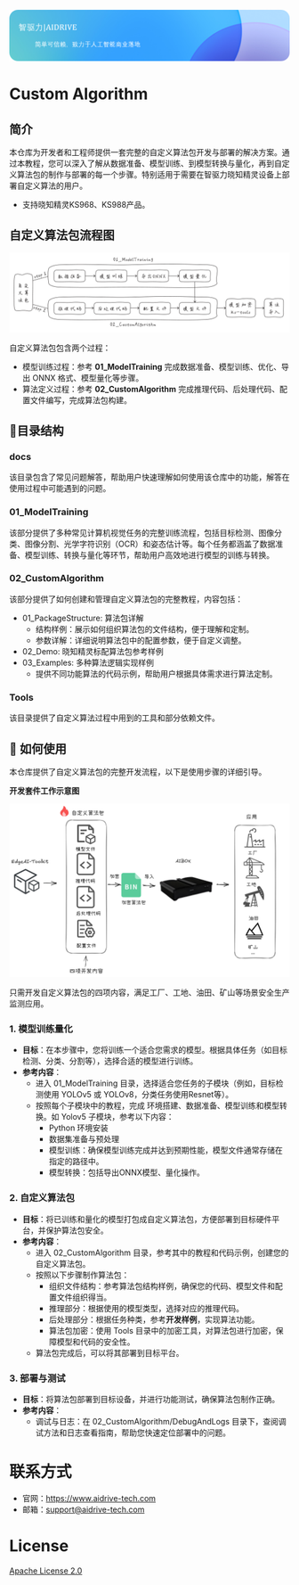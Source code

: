 ![](docs/assets/banner.png)

# Custom Algorithm

## 简介

本仓库为开发者和工程师提供一套完整的自定义算法包开发与部署的解决方案。通过本教程，您可以深入了解从数据准备、模型训练、到模型转换与量化，再到自定义算法包的制作与部署的每一个步骤。特别适用于需要在智驱力晓知精灵设备上部署自定义算法的用户。  
- 支持晓知精灵KS968、KS988产品。    

## 自定义算法包流程图
![](docs/assets/custom_algorithm_flowchart.png)

自定义算法包包含两个过程：

- 模型训练过程：参考 **01_ModelTraining** 完成数据准备、模型训练、优化、导出 ONNX 格式、模型量化等步骤。
- 算法定义过程：参考 **02_CustomAlgorithm** 完成推理代码、后处理代码、配置文件编写，完成算法包构建。

## 📂目录结构

### docs
该目录包含了常见问题解答，帮助用户快速理解如何使用该仓库中的功能，解答在使用过程中可能遇到的问题。

### 01_ModelTraining  

该部分提供了多种常见计算机视觉任务的完整训练流程，包括目标检测、图像分类、图像分割、光学字符识别（OCR）和姿态估计等。每个任务都涵盖了数据准备、模型训练、转换与量化等环节，帮助用户高效地进行模型的训练与转换。

### 02_CustomAlgorithm

该部分提供了如何创建和管理自定义算法包的完整教程，内容包括：  
- 01_PackageStructure: 算法包详解
    - 结构样例：展示如何组织算法包的文件结构，便于理解和定制。
    - 参数详解：详细说明算法包中的配置参数，便于自定义调整。
- 02_Demo: 晓知精灵标配算法包参考样例
- 03_Examples: 多种算法逻辑实现样例
    - 提供不同功能算法的代码示例，帮助用户根据具体需求进行算法定制。

### Tools
该目录提供了自定义算法过程中用到的工具和部分依赖文件。

## 🚀 如何使用

本仓库提供了自定义算法包的完整开发流程，以下是使用步骤的详细引导。  

**开发套件工作示意图**

![](docs/assets/homepage2.png)

只需开发自定义算法包的四项内容，满足工厂、工地、油田、矿山等场景安全生产监测应用。

### 1. 模型训练量化
- **目标**：在本步骤中，您将训练一个适合您需求的模型。根据具体任务（如目标检测、分类、分割等），选择合适的模型进行训练。  
- **参考内容**：
    - 进入 01_ModelTraining 目录，选择适合您任务的子模块（例如，目标检测使用 YOLOv5 或 YOLOv8，分类任务使用Resnet等）。
    - 按照每个子模块中的教程，完成 环境搭建、数据准备、模型训练和模型转换。如 Yolov5 子模块，参考以下内容：
        - Python 环境安装
        - 数据集准备与预处理
        - 模型训练：确保模型训练完成并达到预期性能，模型文件通常存储在指定的路径中。
        - 模型转换：包括导出ONNX模型、量化操作。

### 2. 自定义算法包
- **目标**：将已训练和量化的模型打包成自定义算法包，方便部署到目标硬件平台，并保护算法包安全。
- **参考内容**：
    - 进入 02_CustomAlgorithm 目录，参考其中的教程和代码示例，创建您的自定义算法包。
    - 按照以下步骤制作算法包：
        - 组织文件结构：参考算法包结构样例，确保您的代码、模型文件和配置文件组织得当。
        - 推理部分：根据使用的模型类型，选择对应的推理代码。
        - 后处理部分：根据任务种类，参考**开发样例**，实现算法功能。
        - 算法包加密：使用 Tools 目录中的加密工具，对算法包进行加密，保障模型和代码的安全性。
    - 算法包完成后，可以将其部署到目标平台。

### 3. 部署与测试
- **目标**：将算法包部署到目标设备，并进行功能测试，确保算法包制作正确。
- **参考内容**：
    - 调试与日志：在 02_CustomAlgorithm/DebugAndLogs 目录下，查阅调试方法和日志查看指南，帮助您快速定位部署中的问题。
  
  
# 联系方式
- 官网：https://www.aidrive-tech.com
- 邮箱：support@aidrive-tech.com

# License
[Apache License 2.0](LICENSE)
